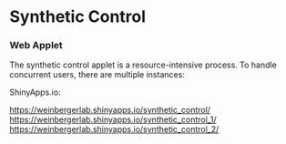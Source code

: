 # Synthetic Control

### Web Applet

The synthetic control applet is a resource-intensive process. To handle concurrent users, there are multiple instances:

ShinyApps.io: 

https://weinbergerlab.shinyapps.io/synthetic_control/
https://weinbergerlab.shinyapps.io/synthetic_control_1/
https://weinbergerlab.shinyapps.io/synthetic_control_2/
